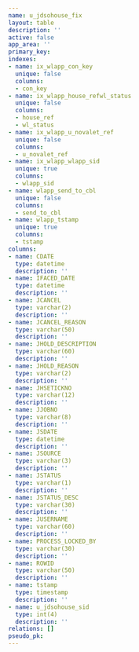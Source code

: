 ```yaml
---
name: u_jdsohouse_fix
layout: table
description: ''
active: false
app_area: ''
primary_key: 
indexes:
- name: ix_wlapp_con_key
  unique: false
  columns:
  - con_key
- name: ix_wlapp_house_refwl_status
  unique: false
  columns:
  - house_ref
  - wl_status
- name: ix_wlapp_u_novalet_ref
  unique: false
  columns:
  - u_novalet_ref
- name: ix_wlapp_wlapp_sid
  unique: true
  columns:
  - wlapp_sid
- name: wlapp_send_to_cbl
  unique: false
  columns:
  - send_to_cbl
- name: wlapp_tstamp
  unique: true
  columns:
  - tstamp
columns:
- name: CDATE
  type: datetime
  description: ''
- name: IFACED_DATE
  type: datetime
  description: ''
- name: JCANCEL
  type: varchar(2)
  description: ''
- name: JCANCEL_REASON
  type: varchar(50)
  description: ''
- name: JHOLD_DESCRIPTION
  type: varchar(60)
  description: ''
- name: JHOLD_REASON
  type: varchar(2)
  description: ''
- name: JHSETICKNO
  type: varchar(12)
  description: ''
- name: JJOBNO
  type: varchar(8)
  description: ''
- name: JSDATE
  type: datetime
  description: ''
- name: JSOURCE
  type: varchar(3)
  description: ''
- name: JSTATUS
  type: varchar(1)
  description: ''
- name: JSTATUS_DESC
  type: varchar(30)
  description: ''
- name: JUSERNAME
  type: varchar(60)
  description: ''
- name: PROCESS_LOCKED_BY
  type: varchar(30)
  description: ''
- name: ROWID
  type: varchar(50)
  description: ''
- name: tstamp
  type: timestamp
  description: ''
- name: u_jdsohouse_sid
  type: int(4)
  description: ''
relations: []
pseudo_pk: 
---
```


